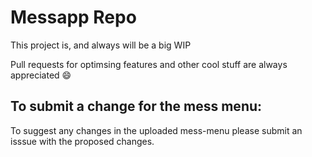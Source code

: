 # Messapp Repo
This project is, and always will be a big WIP

Pull requests for optimsing features and other cool stuff are always appreciated :smile:


## To submit a change for the mess menu:

To suggest any changes in the uploaded mess-menu please submit an isssue with the proposed changes.
